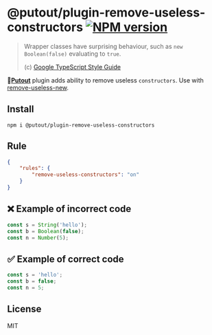 # @putout/plugin-remove-useless-constructors [![NPM version][NPMIMGURL]][NPMURL]

[NPMIMGURL]: https://img.shields.io/npm/v/@putout/plugin-remove-useless-constructor.svg?style=flat&longCache=true
[NPMURL]: https://npmjs.org/package/@putout/plugin-remove-useless-constructor "npm"

> Wrapper classes have surprising behaviour, such as `new Boolean(false)` evaluating to `true`.
>
> (c) [Google TypeScript Style Guide](https://google.github.io/styleguide/tsguide.html#primitive-types-wrapper-classes)

🐊[**Putout**](https://github.com/coderaiser/putout) plugin adds ability to remove useless `constructors`. Use with [remove-useless-new](https://github.com/coderaiser/putout/tree/master/packages/plugin-remove-useless-new#readme).

## Install

```
npm i @putout/plugin-remove-useless-constructors
```

## Rule

```json
{
    "rules": {
        "remove-useless-constructors": "on"
    }
}
```

## ❌ Example of incorrect code

```js
const s = String('hello');
const b = Boolean(false);
const n = Number(5);

```

## ✅ Example of correct code

```js
const s = 'hello';
const b = false;
const n = 5;
```

## License

MIT
